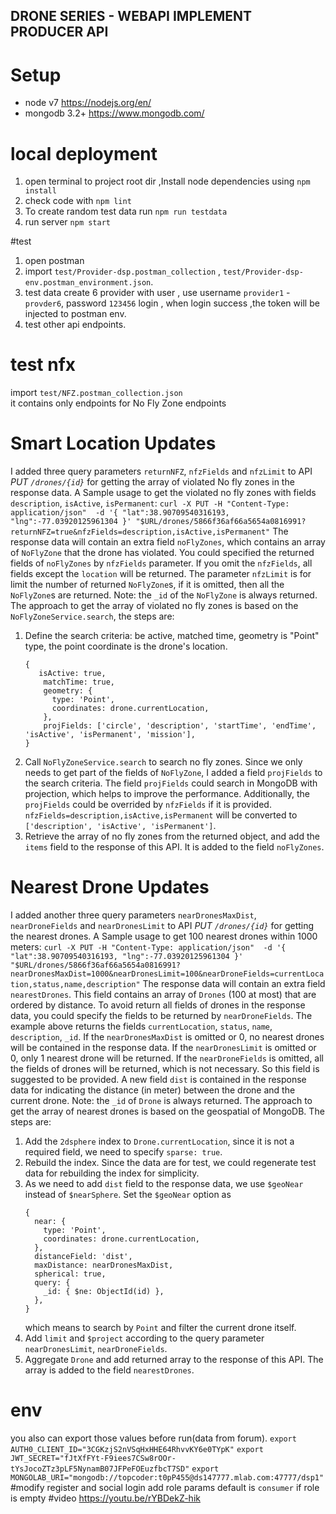 DRONE SERIES - WEBAPI IMPLEMENT PRODUCER API
---



# Setup
- node v7 https://nodejs.org/en/
- mongodb 3.2+ https://www.mongodb.com/

# local deployment

1. open terminal to project root dir ,Install node dependencies using `npm install`
2. check code with `npm lint`
3. To create random test data run `npm run testdata`
4. run server `npm start`


#test
1. open postman 
2. import `test/Provider-dsp.postman_collection` , `test/Provider-dsp-env.postman_environment.json`.
3. test data create 6 provider with user , use username `provider1` - `provder6`, password `123456` login , when login success ,the token will be injected to postman env.
4. test other api endpoints.

# test nfx
import `test/NFZ.postman_collection.json`  
it contains only endpoints for No Fly Zone endpoints

# Smart Location Updates
I added three query parameters `returnNFZ`, `nfzFields` and `nfzLimit` to API *PUT `/drones/{id}`* for getting the array of violated No fly zones in the response data.
A Sample usage to get the violated no fly zones with fields `description`, `isActive`, `isPermanent`:
    ```
    curl -X PUT -H "Content-Type: application/json"  -d '{
       	"lat":38.90709540316193,
       	"lng":-77.03920125961304
    }' "$URL/drones/5866f36af66a5654a0816991?returnNFZ=true&nfzFields=description,isActive,isPermanent"
    ```
  The response data will contain an extra field `noFlyZones`, which contains an array of `NoFlyZone` that the drone has violated.
  You could specified the returned fields of `noFlyZones` by `nfzFields` parameter. If you omit the `nfzFields`, all fields except the `location` will be returned.
  The parameter `nfzLimit` is for limit the number of returned `NoFlyZone`s, if it is omitted, then all the `NoFlyZone`s are returned.
  Note: the `_id` of the `NoFlyZone` is always returned.
The approach to get the array of violated no fly zones is based on the `NoFlyZoneService.search`, the steps are:
 1. Define the search criteria: be active, matched time, geometry is "Point" type, the point coordinate is  the drone's location.
    ```
    {
       isActive: true,
        matchTime: true,
        geometry: {
          type: 'Point',
          coordinates: drone.currentLocation,
        },
        projFields: ['circle', 'description', 'startTime', 'endTime', 'isActive', 'isPermanent', 'mission'],
    }
    ```
 2. Call `NoFlyZoneService.search` to search no fly zones. Since we only needs to get part of the fields of `NoFlyZone`, I added a field `projFields` to the search criteria. 
    The field `projFields` could search in MongoDB with projection, which helps to improve the performance.
    Additionally, the `projFields` could be overrided by `nfzFields` if it is provided.
    `nfzFields=description,isActive,isPermanent` will be converted to `['description', 'isActive', 'isPermanent']`.
 3. Retrieve the array of no fly zones from the returned object, and add the `items` field to the response of this API. It is added to the field `noFlyZones`.
# Nearest Drone Updates
I added another three query parameters `nearDronesMaxDist`, `nearDroneFields` and `nearDronesLimit` to API *PUT `/drones/{id}`* for getting the nearest drones.
A Sample usage to get 100 nearest drones within 1000 meters:
    ```
    curl -X PUT -H "Content-Type: application/json"  -d '{
       	"lat":38.90709540316193,
       	"lng":-77.03920125961304
    }' "$URL/drones/5866f36af66a5654a0816991?nearDronesMaxDist=1000&nearDronesLimit=100&nearDroneFields=currentLocation,status,name,description"
    ```
  The response data will contain an extra field `nearestDrones`. This field contains an array of `Drones` (100 at most) that are ordered by distance.
  To avoid return all fields of drones in the response data, you could specify the fields to be returned by `nearDroneFields`. The example above returns the fields `currentLocation`, `status`, `name`, `description`, `_id`.
  If the `nearDronesMaxDist` is omitted or 0, no nearest drones will be contained in the response data.
  If the `nearDronesLimit` is omitted or 0, only 1 nearest drone will be returned.
  If the `nearDroneFields` is omitted, all the fields of drones will be returned, which is not necessary. So this field is suggested to be provided.
  A new field `dist` is contained in the response data for indicating the distance (in meter) between the drone and the current drone.
  Note: the `_id` of `Drone` is always returned.
The approach to get the array of nearest drones is based on the geospatial of MongoDB. The steps are:
 1. Add the `2dsphere` index to `Drone.currentLocation`, since it is not a required field, we need to specify `sparse: true`.
 2. Rebuild the index. Since the data are for test, we could regenerate test data for rebuilding the index for simplicity.
 3. As we need to add `dist` field to the response data, we use `$geoNear` instead of `$nearSphere`.
    Set the `$geoNear` option as
    ```
    {
      near: {
        type: 'Point',
        coordinates: drone.currentLocation,
      },
      distanceField: 'dist',
      maxDistance: nearDronesMaxDist,
      spherical: true,
      query: {
        _id: { $ne: ObjectId(id) },
      },
    }
    ```
    which means to search by `Point` and filter the current drone itself.
 4. Add `limit` and `$project` according to the query parameter `nearDronesLimit`, `nearDroneFields`.
 5. Aggregate `Drone` and add returned array to the response of this API. The array is added to the field `nearestDrones`.  
# env

you also can export those values before run(data from forum).
`export AUTH0_CLIENT_ID="3CGKzjS2nVSqHxHHE64RhvvKY6e0TYpK"`
`export JWT_SECRET="fJtXfFYt-F9iees7CSw8rOOr-tYsJocoZTz3pLF5NynamB07JFPeFOEuzfbcT7SD"`
`export MONGOLAB_URI="mongodb://topcoder:t0pP455@ds147777.mlab.com:47777/dsp1"`
#modify
register and social login add role params
default is `consumer` if role is empty
#video
https://youtu.be/rYBDekZ-hik
